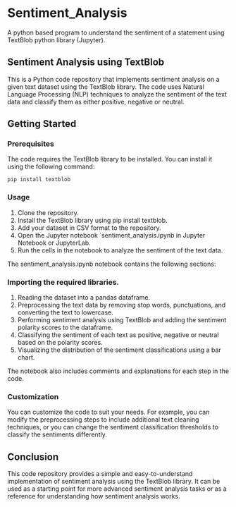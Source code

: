 # Sentiment_Analysis
A python based program to understand the sentiment of a statement using TextBlob python library (Jupyter).

## Sentiment Analysis using TextBlob
This is a Python code repository that implements sentiment analysis on a given text dataset using the TextBlob library. The code uses Natural Language Processing (NLP) techniques to analyze the sentiment of the text data and classify them as either positive, negative or neutral.

## Getting Started
### Prerequisites
The code requires the TextBlob library to be installed. You can install it using the following command:
```
pip install textblob
```

### Usage
1. Clone the repository.
2. Install the TextBlob library using pip install textblob.
3. Add your dataset in CSV format to the repository.
4. Open the Jupyter notebook `sentiment_analysis.ipynb in Jupyter Notebook or JupyterLab.
5. Run the cells in the notebook to analyze the sentiment of the text data.

The sentiment_analysis.ipynb notebook contains the following sections:

### Importing the required libraries.
1. Reading the dataset into a pandas dataframe.
2. Preprocessing the text data by removing stop words, punctuations, and converting the text to lowercase.
3. Performing sentiment analysis using TextBlob and adding the sentiment polarity scores to the dataframe.
4. Classifying the sentiment of each text as positive, negative or neutral based on the polarity scores.
5. Visualizing the distribution of the sentiment classifications using a bar chart.

The notebook also includes comments and explanations for each step in the code.

### Customization
You can customize the code to suit your needs. For example, you can modify the preprocessing steps to include additional text cleaning techniques, or you can change the sentiment classification thresholds to classify the sentiments differently.

## Conclusion
This code repository provides a simple and easy-to-understand implementation of sentiment analysis using the TextBlob library. It can be used as a starting point for more advanced sentiment analysis tasks or as a reference for understanding how sentiment analysis works.
